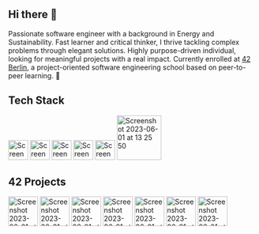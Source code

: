 ## Hi there 👋

<!--
**andreabertolini1995/andreabertolini1995** is a ✨ _special_ ✨ repository because its `README.md` (this file) appears on your GitHub profile.

Here are some ideas to get you started:

- 🔭 I’m currently working on ...
- 🌱 I’m currently learning ...
- 👯 I’m looking to collaborate on ...
- 🤔 I’m looking for help with ...
- 💬 Ask me about ...
- 📫 How to reach me: ...
- 😄 Pronouns: ...
- ⚡ Fun fact: ...
-->

Passionate software engineer with a background in Energy and Sustainability. Fast learner and critical thinker, I thrive tackling complex problems through elegant solutions. Highly purpose-driven individual, looking for meaningful projects with a real impact. Currently enrolled at [42 Berlin](https://42berlin.de/), a project-oriented software engineering school based on peer-to-peer learning. 🔭


<!-- <h2 align="center"> Tech Stack </h1>
<p align="center">
  <img width="40" alt="Screenshot 2023-06-01 at 13 25 50" src="https://github.com/andreabertolini1995/andreabertolini1995/assets/51784826/88c66648-ed2c-46a0-b2b8-65ca81ed983c">
  <img width="40" alt="Screenshot 2023-06-01 at 13 25 50" src="https://github.com/andreabertolini1995/andreabertolini1995/assets/51784826/f0c1392e-b774-49de-b04e-8d74b4897702">
  <img width="40" alt="Screenshot 2023-06-01 at 13 25 50" src="https://github.com/andreabertolini1995/andreabertolini1995/assets/51784826/4e02179a-c6ba-482c-a41b-badc662a4856">
  <img width="40" alt="Screenshot 2023-06-01 at 13 25 50" src="https://github.com/andreabertolini1995/andreabertolini1995/assets/51784826/e2e689ed-517f-4994-9910-5c0f7a000643">
  <img width="40" alt="Screenshot 2023-06-01 at 13 25 50" src="https://github.com/andreabertolini1995/andreabertolini1995/assets/51784826/50f13962-3f82-4410-aa3e-da7e316a3bbc">
</p> -->
## Tech Stack 
<img width="40" alt="Screenshot 2023-06-01 at 13 25 50" src="https://github.com/andreabertolini1995/andreabertolini1995/assets/51784826/88c66648-ed2c-46a0-b2b8-65ca81ed983c">
<img width="40" alt="Screenshot 2023-06-01 at 13 25 50" src="https://github.com/andreabertolini1995/andreabertolini1995/assets/51784826/f0c1392e-b774-49de-b04e-8d74b4897702">
<img width="40" alt="Screenshot 2023-06-01 at 13 25 50" src="https://github.com/andreabertolini1995/andreabertolini1995/assets/51784826/4e02179a-c6ba-482c-a41b-badc662a4856">
<img width="40" alt="Screenshot 2023-06-01 at 13 25 50" src="https://github.com/andreabertolini1995/andreabertolini1995/assets/51784826/e2e689ed-517f-4994-9910-5c0f7a000643">
<img width="40" alt="Screenshot 2023-06-01 at 13 25 50" src="https://github.com/andreabertolini1995/andreabertolini1995/assets/51784826/50f13962-3f82-4410-aa3e-da7e316a3bbc">
<img width="90" alt="Screenshot 2023-06-01 at 13 25 50" src="https://github.com/andreabertolini1995/andreabertolini1995/assets/51784826/52eb2cc0-e6b4-4d58-ad5d-d514ede24429">

## 42 Projects 
<!--  Libft -->
<img width="60" alt="Screenshot 2023-06-01 at 13 25 50" src="https://github.com/andreabertolini1995/andreabertolini1995/assets/51784826/441f5420-07bd-4ded-be65-c469ddce62c1">
<!--  fprintf  -->
<img width="60" alt="Screenshot 2023-06-01 at 13 25 50" src="https://github.com/andreabertolini1995/andreabertolini1995/assets/51784826/ce3b9437-bc2a-407c-a294-2eaae594d4f2">
<!--  get next line  -->
<img width="60" alt="Screenshot 2023-06-01 at 13 25 50" src="https://github.com/andreabertolini1995/andreabertolini1995/assets/51784826/0a8a1aed-5aa7-4bbd-a1f7-6bab02ad0b16">
<!-- Push swap   -->
<img width="60" alt="Screenshot 2023-06-01 at 13 25 50" src="https://github.com/andreabertolini1995/andreabertolini1995/assets/51784826/7b74c689-8308-4186-bfc1-b7c44b1f2f1c"> 
<!--  Mini talk  -->
<img width="60" alt="Screenshot 2023-06-01 at 13 25 50" src="https://github.com/andreabertolini1995/andreabertolini1995/assets/51784826/3bc8b400-e2e8-4a51-aeac-5531b8ad2ec3">
<!--  fract-ol  -->
<img width="60" alt="Screenshot 2023-06-01 at 13 25 50" src="https://github.com/andreabertolini1995/andreabertolini1995/assets/51784826/2181da54-c5d6-4c56-90cc-03d783210251">
<!--  philosophers  -->
<img width="60" alt="Screenshot 2023-06-01 at 13 25 50" src="https://github.com/andreabertolini1995/andreabertolini1995/assets/51784826/b049e20c-5c66-4b36-879e-5b96cd2e91e2">
</p>
